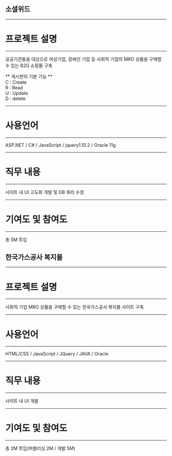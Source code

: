 ## 소셜위드

----------------------------------------------------------------------------
# 프로젝트 설명
----------------------------------------------------------------------------
공공기관들을 대상으로 여성기업, 장애인 기업 등 사회적 기업의 MRO 상품을 구매할 수 있는 B2G 쇼핑몰 구축

** 게시판의 기본 기능 **<br>
C : Create<br>
R : Read<br>
U : Update<br>
D : delete<br>

----------------------------------------------------------------------------
# 사용언어
-----------------------------------------------------------------------------
ASP.NET / C# / JavaScript / jquery1.10.2 / Oracle 11g

----------------------------------------------------------------------------
# 직무 내용
----------------------------------------------------------------------------
사이트 내 UI 고도화 개발 및 DB 쿼리 수정

----------------------------------------------------------------------------
# 기여도 및 참여도
----------------------------------------------------------------------------
총 5M 투입 


## 한국가스공사 복지몰

----------------------------------------------------------------------------
# 프로젝트 설명
----------------------------------------------------------------------------
사회적 기업 MRO 상품을 구매할 수 있는 한국가스공사 복지몰 사이트 구축

----------------------------------------------------------------------------
# 사용언어
----------------------------------------------------------------------------
HTML/CSS / JavaScript / JQuery / JAVA / Oracle

----------------------------------------------------------------------------
# 직무 내용
----------------------------------------------------------------------------
사이트 내 UI 개발

----------------------------------------------------------------------------
# 기여도 및 참여도
----------------------------------------------------------------------------
총 2M 투입(퍼블리싱 2M / 개발 5M)



